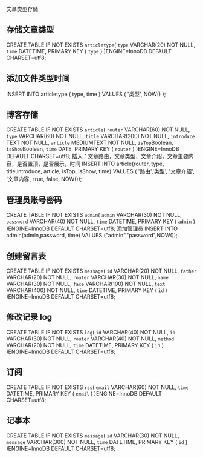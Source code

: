 文章类型存储
## 存储文章类型
CREATE TABLE IF NOT EXISTS `articletype`(
   `type` VARCHAR(20) NOT NULL,
   `time` DATETIME,
   PRIMARY KEY ( `type` )
)ENGINE=InnoDB DEFAULT CHARSET=utf8;
## 添加文件类型时间
INSERT INTO articletype ( type, time )
                       VALUES
                       ( '类型', NOW() );

## 博客存储

CREATE TABLE IF NOT EXISTS `article`(
   `router` VARCHAR(60) NOT NULL,
   `type` VARCHAR(60) NOT NULL,
   `title` VARCHAR(200) NOT NULL,
   `introduce` TEXT NOT NULL,
   `article` MEDIUMTEXT NOT NULL,
   `isTop`Boolean,
   `isShow`Boolean,
   `time` DATE,
   PRIMARY KEY ( `router` )
)ENGINE=InnoDB DEFAULT CHARSET=utf8;
插入：文章路由，文章类型，文章介绍，文章主要内容，是否置顶，是否展示，时间
INSERT INTO article(router, type, title,introduce, article, isTop, isShow, time)
VALUES
    ( '路由','类型', '文章介绍', '文章内容', true, false, NOW());

## 管理员账号密码
CREATE TABLE IF NOT EXISTS `admin`(
   `admin` VARCHAR(30) NOT NULL,
   `password` VARCHAR(40) NOT NULL,
   `time` DATETIME,
   PRIMARY KEY ( `admin` )
)ENGINE=InnoDB DEFAULT CHARSET=utf8;
添加管理员
INSERT INTO admin(admin,password, time)
VALUES
    ("admin","password",NOW());

## 创建留言表
CREATE TABLE IF NOT EXISTS `message`(
   `id` VARCHAR(20) NOT NULL,
   `father` VARCHAR(20) NOT NULL,
   `router` VARCHAR(30) NOT NULL,
   `name` VARCHAR(30) NOT NULL,
   `face` VARCHAR(100) NOT NULL,
   `text` VARCHAR(400) NOT NULL,
   `time` DATETIME,
   PRIMARY KEY ( `id` )
   )ENGINE=InnoDB DEFAULT CHARSET=utf8;



## 修改记录 log

CREATE TABLE IF NOT EXISTS `log`(
   `id` VARCHAR(40) NOT NULL,
   `ip` VARCHAR(30) NOT NULL,
   `router` VARCHAR(40) NOT NULL,
   `method` VARCHAR(20) NOT NULL,
   `time` DATETIME,
   PRIMARY KEY ( `id` )
)ENGINE=InnoDB DEFAULT CHARSET=utf8;


## 订阅 ##
CREATE TABLE IF NOT EXISTS `rss`(
   `email` VARCHAR(60) NOT NULL,
   `time` DATETIME,
   PRIMARY KEY ( `email` )
)ENGINE=InnoDB DEFAULT CHARSET=utf8;

## 记事本 ## 
CREATE TABLE IF NOT EXISTS `message`(
   `id` VARCHAR(30) NOT NULL,
   `message` VARCHAR(300) NOT NULL,
   `time` DATETIME,
   PRIMARY KEY ( `id` )
)ENGINE=InnoDB DEFAULT CHARSET=utf8;

